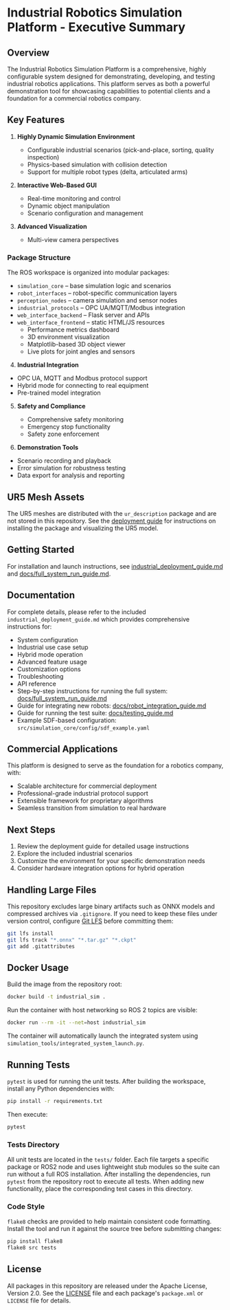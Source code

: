 # Industrial Robotics Simulation Platform - Executive Summary

## Overview

The Industrial Robotics Simulation Platform is a comprehensive, highly configurable system designed for demonstrating, developing, and testing industrial robotics applications. This platform serves as both a powerful demonstration tool for showcasing capabilities to potential clients and a foundation for a commercial robotics company.

## Key Features

1. **Highly Dynamic Simulation Environment**
   - Configurable industrial scenarios (pick-and-place, sorting, quality inspection)
   - Physics-based simulation with collision detection
   - Support for multiple robot types (delta, articulated arms)

2. **Interactive Web-Based GUI**
   - Real-time monitoring and control
   - Dynamic object manipulation
   - Scenario configuration and management

3. **Advanced Visualization**
   - Multi-view camera perspectives

### Package Structure
The ROS workspace is organized into modular packages:

- `simulation_core` – base simulation logic and scenarios
- `robot_interfaces` – robot-specific communication layers
- `perception_nodes` – camera simulation and sensor nodes
- `industrial_protocols` – OPC UA/MQTT/Modbus integration
- `web_interface_backend` – Flask server and APIs
- `web_interface_frontend` – static HTML/JS resources
   - Performance metrics dashboard
   - 3D environment visualization
   - Matplotlib-based 3D object viewer
   - Live plots for joint angles and sensors

4. **Industrial Integration**
  - OPC UA, MQTT and Modbus protocol support
   - Hybrid mode for connecting to real equipment
   - Pre-trained model integration

5. **Safety and Compliance**
   - Comprehensive safety monitoring
   - Emergency stop functionality
   - Safety zone enforcement

6. **Demonstration Tools**
  - Scenario recording and playback
  - Error simulation for robustness testing
  - Data export for analysis and reporting

## UR5 Mesh Assets

The UR5 meshes are distributed with the `ur_description` package and are not stored in this repository. See the [deployment guide](industrial_deployment_guide.md#ur5-mesh-assets) for instructions on installing the package and visualizing the UR5 model.

## Getting Started

For installation and launch instructions, see [industrial_deployment_guide.md](industrial_deployment_guide.md) and [docs/full_system_run_guide.md](docs/full_system_run_guide.md).

## Documentation

For complete details, please refer to the included `industrial_deployment_guide.md` which provides comprehensive instructions for:
- System configuration
- Industrial use case setup
- Hybrid mode operation
- Advanced feature usage
- Customization options
- Troubleshooting
- API reference
- Step-by-step instructions for running the full system: [docs/full_system_run_guide.md](docs/full_system_run_guide.md)
- Guide for integrating new robots: [docs/robot_integration_guide.md](docs/robot_integration_guide.md)
- Guide for running the test suite: [docs/testing_guide.md](docs/testing_guide.md)
- Example SDF-based configuration: `src/simulation_core/config/sdf_example.yaml`

## Commercial Applications

This platform is designed to serve as the foundation for a robotics company, with:
- Scalable architecture for commercial deployment
- Professional-grade industrial protocol support
- Extensible framework for proprietary algorithms
- Seamless transition from simulation to real hardware

## Next Steps

1. Review the deployment guide for detailed usage instructions
2. Explore the included industrial scenarios
3. Customize the environment for your specific demonstration needs
4. Consider hardware integration options for hybrid operation

## Handling Large Files

This repository excludes large binary artifacts such as ONNX models and
compressed archives via `.gitignore`. If you need to keep these files under
version control, configure [Git LFS](https://git-lfs.github.com/) before
committing them:

```bash
git lfs install
git lfs track "*.onnx" "*.tar.gz" "*.ckpt"
git add .gitattributes
```

## Docker Usage

Build the image from the repository root:

```bash
docker build -t industrial_sim .
```

Run the container with host networking so ROS 2 topics are visible:

```bash
docker run --rm -it --net=host industrial_sim
```

The container will automatically launch the integrated system using
`simulation_tools/integrated_system_launch.py`.

## Running Tests

`pytest` is used for running the unit tests. After building the workspace,
install any Python dependencies with:

```bash
pip install -r requirements.txt
```

Then execute:

```bash
pytest
```

### Tests Directory

All unit tests are located in the `tests/` folder. Each file targets a specific
package or ROS2 node and uses lightweight stub modules so the suite can run
without a full ROS installation. After installing the dependencies, run
`pytest` from the repository root to execute all tests. When adding new
functionality, place the corresponding test cases in this directory.

### Code Style

`flake8` checks are provided to help maintain consistent code formatting.
Install the tool and run it against the source tree before submitting changes:

```bash
pip install flake8
flake8 src tests
```

## License

All packages in this repository are released under the Apache License, Version 2.0. See the [LICENSE](LICENSE) file and each package's `package.xml` or `LICENSE` file for details.

